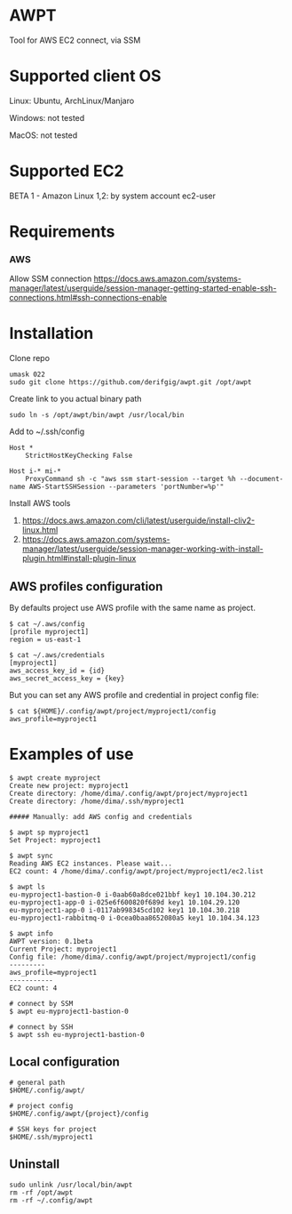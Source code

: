 # AWPT
Tool for AWS EC2 connect, via SSM 
# Supported client OS
Linux: Ubuntu, ArchLinux/Manjaro

Windows: not tested
 
MacOS: not tested
# Supported EC2
BETA 1 - Amazon Linux 1,2: by system account ec2-user 
# Requirements
### AWS
Allow SSM connection 
https://docs.aws.amazon.com/systems-manager/latest/userguide/session-manager-getting-started-enable-ssh-connections.html#ssh-connections-enable

# Installation
Clone repo
```
umask 022
sudo git clone https://github.com/derifgig/awpt.git /opt/awpt
```
Create link to you actual binary path
```
sudo ln -s /opt/awpt/bin/awpt /usr/local/bin
```
Add to ~/.ssh/config
```
Host *
    StrictHostKeyChecking False
  
Host i-* mi-*
    ProxyCommand sh -c "aws ssm start-session --target %h --document-name AWS-StartSSHSession --parameters 'portNumber=%p'"    
```
Install AWS tools
1. https://docs.aws.amazon.com/cli/latest/userguide/install-cliv2-linux.html
2. https://docs.aws.amazon.com/systems-manager/latest/userguide/session-manager-working-with-install-plugin.html#install-plugin-linux

## AWS profiles configuration
By defaults project use AWS profile with the same name as project.
```
$ cat ~/.aws/config 
[profile myproject1]
region = us-east-1

$ cat ~/.aws/credentials 
[myproject1]
aws_access_key_id = {id}
aws_secret_access_key = {key}
```
But you can set any AWS profile and credential in project config file:
```
$ cat ${HOME}/.config/awpt/project/myproject1/config
aws_profile=myproject1
```
# Examples of use
```
$ awpt create myproject
Create new project: myproject1
Create directory: /home/dima/.config/awpt/project/myproject1
Create directory: /home/dima/.ssh/myproject1

##### Manually: add AWS config and credentials 

$ awpt sp myproject1
Set Project: myproject1

$ awpt sync
Reading AWS EC2 instances. Please wait...
EC2 count: 4 /home/dima/.config/awpt/project/myproject1/ec2.list

$ awpt ls
eu-myproject1-bastion-0 i-0aab60a8dce021bbf key1 10.104.30.212
eu-myproject1-app-0 i-025e6f600820f689d key1 10.104.29.120
eu-myproject1-app-0 i-0117ab998345cd102 key1 10.104.30.218
eu-myproject1-rabbitmq-0 i-0cea0baa8652080a5 key1 10.104.34.123

$ awpt info
AWPT version: 0.1beta
Current Project: myproject1
Config file: /home/dima/.config/awpt/project/myproject1/config
---------
aws_profile=myproject1
-----------
EC2 count: 4

# connect by SSM
$ awpt eu-myproject1-bastion-0

# connect by SSH
$ awpt ssh eu-myproject1-bastion-0

```
## Local configuration
```
# general path
$HOME/.config/awpt/

# project config
$HOME/.config/awpt/{project}/config

# SSH keys for project
$HOME/.ssh/myproject1
```
## Uninstall
```
sudo unlink /usr/local/bin/awpt
rm -rf /opt/awpt 
rm -rf ~/.config/awpt
```